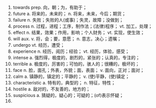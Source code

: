 1. towards
    prep. 向，朝；为，有助于；
2. future
    a. 将来的，未来的；
    n. 将来，未来，今后；期货；
3. failure
    n. 失败；失败的人(或事)；失灵，故障；没做到；
4. process
    n. 过程，进程；工序，制作法；(法律)程序；
    vt. 加工，处理；
5. effect
    n. 结果，效果；作用，影响；个人财务；
    vt. 实现，使生效；
6. will
    aux. v. 将，会；要，意愿；
    n. 意志，决心；遗嘱；
7. undergo
    vt. 经历，遭受；
8. experience
    n. 经历，阅历；经验；
    vt. 经历，体验，感受；
9. intense
    a. 强烈得，极度的，剧烈的，紧张的；认真的，专注的；
10. terrible
    a. 极度的，厉害的；可怕的，骇人的；很糟的，极坏的；
11. face
    n. 脸，面孔；外表，外貌；面，表面；
    v. 面向，正对；面对；
12. calm
    a. 镇静的，镇定的；平静的；
    v. (使)平静，(使)镇定；
13. characteristic
    a. 特有的，典型的；
    n. 特征，特性；
14. hostile
    a. 敌对的，不友善的，地方的；
15. suspicious
    a. 猜疑的，疑心的；可疑的；(of)表示怀疑；
16. 